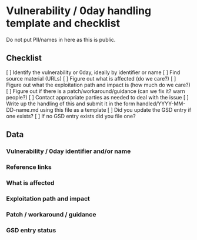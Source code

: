 # Vulnerability / 0day handling template and checklist

Do not put PII/names in here as this is public. 

## Checklist

[ ] Identify the vulnerability or 0day, ideally by identifier or name
[ ] Find source material (URLs)
[ ] Figure out what is affected (do we care?)
[ ] Figure out what the exploitation path and impact is (how much do we care?)
[ ] Figure out if there is a patch/workaround/guidance (can we fix it? warn people?)
[ ] Contact appropriate parties as needed to deal with the issue
[ ] Write up the handling of this and submit it in the form handled/YYYY-MM-DD-name.md using this file as a template
[ ] Did you update the GSD entry if one exists?
[ ] If no GSD entry exists did you file one?

## Data

### Vulnerability / 0day identifier and/or name

### Reference links

### What is affected

### Exploitation path and impact

### Patch / workaround / guidance

### GSD entry status
